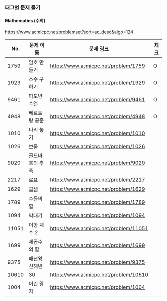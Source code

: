 ### 태그별 문제 풀기

#### Mathematics (수학)

https://www.acmicpc.net/problemset?sort=ac_desc&algo=124

| No.   | 문제 이름       | 문제 링크                             | 체크 |
| ----- | --------------- | ------------------------------------- | ---- |
| 1759  | 암호 만들기     | https://www.acmicpc.net/problem/1759  | O    |
| 1929  | 소수 구하기     | https://www.acmicpc.net/problem/1929  | O    |
| 9461  | 파도반 수열     | https://www.acmicpc.net/problem/9461  | O    |
| 4948  | 베르트랑 공준   | https://www.acmicpc.net/problem/4948  | O    |
| 1010  | 다리 놓기       | https://www.acmicpc.net/problem/1010  |      |
| 1026  | 보물            | https://www.acmicpc.net/problem/1026  |      |
| 9020  | 골드바흐의 추측 | https://www.acmicpc.net/problem/9020  |      |
| 2217  | 로프            | https://www.acmicpc.net/problem/2217  |      |
| 1629  | 곱셈            | https://www.acmicpc.net/problem/1629  |      |
| 1789  | 수들의 합       | https://www.acmicpc.net/problem/1789  |      |
| 1094  | 막대기          | https://www.acmicpc.net/problem/1094  |      |
| 11051 | 이항 계수 2     | https://www.acmicpc.net/problem/11051 |      |
| 1699  | 제곱수의 합     | https://www.acmicpc.net/problem/1699  |      |
| 9375  | 패션왕 신해빈   | https://www.acmicpc.net/problem/9375  |      |
| 10610 | 30              | https://www.acmicpc.net/problem/10610 |      |
| 1004  | 어린 왕자       | https://www.acmicpc.net/problem/1004  |      |



